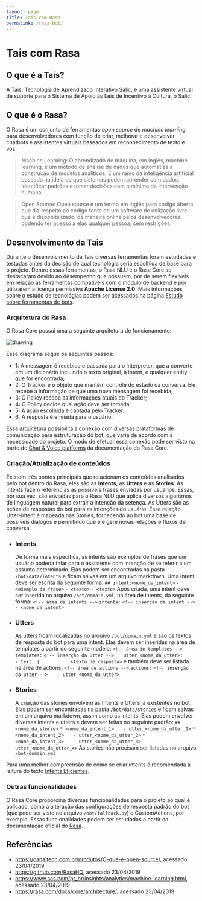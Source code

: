 ```yaml
---
layout: page
title: Tais com Rasa
permalink: /rasa-bot/
---
```


# Tais com Rasa
## O que é a Tais?
A Tais, Tecnologia de Aprendizado Interativo Salic, é uma assistente virtual de suporte para o Sistema de Apoio às Leis de Incentivo à Cultura, o Salic.

## O que é o Rasa?
O Rasa é um conjunto de ferramentas _open source_ de _machine learning_ para desenvolvedores com função de criar, melhorar e desenvolver chatbots e assistentes virtuais baseados em reconhecimento de texto e voz.

> Machine Learning: O aprendizado de máquina, em inglês, machine learning, é um método de análise de dados que automatiza a construção de modelos analíticos. É um ramo da inteligência artificial baseado na ideia de que sistemas podem aprender com dados, identificar padrões e tomar decisões com o mínimo de intervenção humana.

> Open Source: Open source é um termo em inglês para código aberto que diz respeito ao código fonte de um software de utilização livre que é disponibilizado, de maneira online pelos desenvolvedores, podendo ter acesso a elas qualquer pessoa, sem restrições.

## Desenvolvimento da Tais
Durante o desenvolvimento da Tais diversas ferramentas foram estudadas e testadas antes da decisão de qual tecnológia seria escolhida de base para o projeto. Dentre essas ferramentas, o Rasa NLU e o Rasa Core se destacaram devido ao desempenho que possuem, por de serem flexíveis em relação as ferramentas compatíveis com o módulo de backend e por utilizarem a licença permissiva **Apache License 2.0**.
Mais informações sobre o estudo de tecnológias podem ser acessados na página [Estudo sobre ferramentas de bots](https://github.com/lappis-unb/tais/wiki/Estudo-sobre-ferramentas-de-bots). 

### Arquitetura do Rasa
O Rasa Core possui uma a seguinte arquitetura de funcionamento:

<img src="https://i.imgur.com/i8T1Z76.png" alt="drawing"/>

Esse diagrama segue os seguintes passos:
* 1: A messagem é recebida e passada para o Interpreter, que a converte em um dicionário incluindo o texto original, a intent, e qualquer entity que for encontrada;
* 2: O Tracker é o objeto que mantém controle do estado da conversa. Ele recebe a informação de que uma nova mensagem foi recebida;
* 3: O Policy recebe as informações atuais do Tracker;
* 4: O Policy decide qual ação deve ser tomada;
* 5: A ação escolhida é captada pelo Tracker;
* 6: A resposta é enviada para o usuário.

Essa arquitetura possibilita a conexão com diversas plataformas de comunicação para estruturação do bot, que varia de acordo com a necessidade do projeto. O modo de efetuar essa conexão pode ser visto na parte de [Chat & Voice platforms](https://rasa.com/docs/core/connectors/) da documentação do Rasa Core.

### Criação/Atualização de conteúdos
Existem três pontos principais que relacionam os conteúdos analisados pelo bot dentro do Rasa, eles são as **Intents**, as **Utters** e as  **Stories**.
As intents fazem referências as possíveis frases enviadas por usuários. Essas, por sua vez, são enviadas para o Rasa NLU que aplica diversos algoritmos de linguagem natural para extrair a intenção da setença.
As Utters são as ações de respostas do bot para as intenções do usuário.
Essa relação Utter-Intent é mapeada nas Stories, fornecendo ao bot uma base de possíveis diálogos e permitindo que ele gere novas relações e fluxos de conversa.

* ### Intents
    De forma mais específica, as intents são exemplos de frases que um usuário poderia falar para o assistente com intenção de se referir a um assunto determinado. Elas podem ser encontradas na pasta `/bot/data/intents` e ficam salvas em um arquivo markdown. 
    Uma intent deve ser escrita da seguinte forma:
    `## intent:<nome_da_intent>`
	`- <exemplo de frase>`
	`- <texto>`
    `- <texto>`
	Após criada, uma intent deve ser inserida no arquivo `/bot/domain.yml`, na área de intents, da seguinte forma:
	`<!-- área de intents -->`
	`intents:`
	`<!-- inserção da intent -->`
	`	- <nome_da_intent>`

* ### Utters
	As utters ficam localizadas no arquivo `/bot/domain.yml` e são os textos de resposta do bot para uma intent. Elas devem ser inseridas na área de templates a partir do seguinte modelo:
	`<!-- área de templates -->`
	`templates:`
	`<!-- inserção da utter -->`
	`	utter_<nome_da_utter>:`
    `		- text: |`
    `			<texto_de_resposta>`
    e também deve ser listada na área de actions:
    `<!-- área de actions -->`
	`actions:`
	`<!-- inserção da utter -->`
	`	- utter_<nome_da_utter>`

* ### Stories
	A criação das stories envolvem as Intents e Utters já existentes no bot. Elas podem ser encontradas na pasta `/bot/data/stories` e ficam salvas em um arquivo markdown, assim como as intents. Elas podem envolver diversas intents e utters e devem ser feitas no seguinte padrão:
	`## <nome_da_storie>`
	`* <nome_da_intent_1>`
	`	- utter_<nome_da_utter_1>`
	`* <nome_da_intent_2>`
    `	- utter_<nome_da_utter_2>`
	`* <nome_da_intent_3>`
    `	- utter_<nome_da_utter_3>`
    `	- utter_<nome_da_utter_4>`
    As stories não precisam ser listadas no arquivo `/bot/domain.yml`

Para uma melhor compreensão de como se criar intents é recomendada a leitura do texto [Intents Eficientes](https://github.com/lappis-unb/tais/wiki/Intents-Eficientes).
### Outras funcionalidades
O Rasa Core proporcina diversas funcionalidades para o projeto ao qual é aplicado, como a alteração das configurações de resposta padrão do bot (que pode ser visto no arquivo `/bot/fallback.py`) e CustomActions, por exemplo. Essas funcionalidades podem ser estudadas a partir da documentação oficial do [Rasa](https://rasa.com/docs/core). 

## Referências
* https://canaltech.com.br/produtos/O-que-e-open-source/, acessado 23/04/2019
* https://github.com/RasaHQ, acessado 23/04/2019
* https://www.sas.com/pt_br/insights/analytics/machine-learning.html, acessado 23/04/2019
* https://rasa.com/docs/core/architecture/, acessado 23/04/2019
